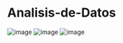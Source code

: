 # Analisis-de-Datos
![image](https://user-images.githubusercontent.com/66501578/121466514-28f26000-c97d-11eb-8a53-603017f143b2.png)
![image](https://user-images.githubusercontent.com/66501578/121466539-3871a900-c97d-11eb-9895-9adbeb6636a5.png)
![image](https://user-images.githubusercontent.com/66501578/121466549-3d365d00-c97d-11eb-91d6-a034f1e617cd.png)

